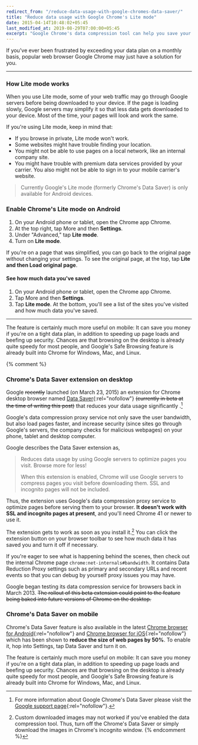 ```yaml
---
redirect_from: "/reduce-data-usage-with-google-chromes-data-saver/"
title: "Reduce data usage with Google Chrome's Lite mode"
date: 2015-04-14T10:48:02+05:45
last_modified_at: 2019-08-29T07:00:00+05:45
excerpt: "Google Chrome's data compression tool can help you save your bandwidth, says Google."
---
```


If you've ever been frustrated by exceeding your data plan on a monthly basis, popular web browser Google Chrome may just have a solution for you.

---

### How Lite mode works

When you use Lite mode, some of your web traffic may go through Google servers before being downloaded to your device. If the page is loading slowly, Google servers may simplify it so that less data gets downloaded to your device. Most of the time, your pages will look and work the same.

If you're using Lite mode, keep in mind that:

* If you browse in private, Lite mode won't work.
* Some websites might have trouble finding your location.
* You might not be able to use pages on a local network, like an internal company site.
* You might have trouble with premium data services provided by your carrier. You also might not be able to sign in to your mobile carrier's website.

> Currently Google's Lite mode (formerly Chrome's Data Saver) is only available for Android devices.

### Enable Chrome's Lite mode on Android

1. On your Android phone or tablet, open the Chrome app Chrome.
2. At the top right, tap More and then **Settings**.
3. Under "Advanced," tap **Lite mode**.
4. Turn on **Lite mode**.

If you're on a page that was simplified, you can go back to the original page without changing your settings. To see the original page, at the top, tap **Lite and then Load original page**.

#### See how much data you've saved

1. On your Android phone or tablet, open the Chrome app Chrome.
2. Tap More and then **Settings**.
3. Tap **Lite mode**. At the bottom, you'll see a list of the sites you've visited and how much data you've saved.

---

The feature is certainly much more useful on mobile: It can save you money if you're on a tight data plan, in addition to speeding up page loads and beefing up security. Chances are that browsing on the desktop is already quite speedy for most people, and Google's Safe Browsing feature is already built into Chrome for Windows, Mac, and Linux.

{% comment %}
### Chrome's Data Saver extension on desktop

Google <del>recently</del> launched (on March 23, 2015) an extension for Chrome desktop browser named [Data Saver](http://chrome.google.com/webstore/detail/data-saver/pfmgfdlgomnbgkofeojodiodmgpgmkac){:rel="nofollow"} <del>(currently in beta at the time of writing this post)</del> that reduces your data usage significantly .[^1]

Google's data compression proxy service not only save the user bandwidth, but also load pages faster, and increase security (since sites go through Google's servers, the company checks for malicious webpages) on your phone, tablet and desktop computer.

Google describes the Data Saver extension as,

> Reduces data usage by using Google servers to optimize pages you visit. Browse more for less!
>
> When this extension is enabled, Chrome will use Google servers to compress pages you visit before downloading them. SSL and incognito pages will not be included.

Thus, the extension uses Google's data compression proxy service to optimize pages before serving them to your browser. **It doesn't work with SSL and incognito pages at present**, and you'll need Chrome 41 or newer to use it.

The extension gets to work as soon as you install it.[^2] You can click the extension button on your browser toolbar to see how much data it has saved you and turn it off if necessary.

If you're eager to see what is happening behind the scenes, then check out the internal Chrome page `chrome:net-internals#bandwidth`. It contains Data Reduction Proxy settings such as primary and secondary URLs and recent events so that you can debug by yourself proxy issues you may have.

Google began testing its data compression service for browsers back in March 2013. <del>The rollout of this beta extension could point to the feature being baked into future versions of Chrome on the desktop.</del>

### Chrome's Data Saver on mobile

Chrome's Data Saver feature is also available in the latest [Chrome browser for Android](http://play.google.com/store/apps/details?id=com.android.chrome&hl=en){:rel="nofollow"} and [Chrome browser for iOS](http://itunes.apple.com/in/app/chrome-web-browser-by-google/id535886823?mt=8){:rel="nofollow"} which has been shown to **reduce the size of web pages by 50%**. To enable it, hop into Settings, tap Data Saver and turn it on.

The feature is certainly much more useful on mobile: It can save you money if you're on a tight data plan, in addition to speeding up page loads and beefing up security. Chances are that browsing on the desktop is already quite speedy for most people, and Google's Safe Browsing feature is already built into Chrome for Windows, Mac, and Linux.

[^1]: For more information about Google Chrome's Data Saver please visit the [Google support page](http://support.google.com/chrome/answer/2392284){:rel="nofollow"}.
[^2]: Custom downloaded images may not worked if you've enabled the data compression tool. Thus, turn off the Chrome's Data Saver or simply download the images in Chrome's incognito window.
{% endcomment %}
